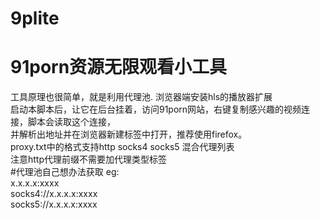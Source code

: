 # 9plite
# 91porn资源无限观看小工具<br>
工具原理也很简单，就是利用代理池.
浏览器端安装hls的播放器扩展</br>
启动本脚本后，让它在后台挂着，访问91porn网站，右键复制感兴趣的视频连接，脚本会读取这个连接，</br>
并解析出地址并在浏览器新建标签中打开，推荐使用firefox。</br>
proxy.txt中的格式支持http socks4 socks5 混合代理列表</br>
注意http代理前缀不需要加代理类型标签</br>
#代理池自己想办法获取
eg:</br>
x.x.x.x:xxxx </br>
socks4://x.x.x.x:xxxx</br>
socks5://x.x.x.x:xxxx</br>
